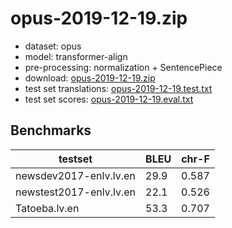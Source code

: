 # opus-2019-12-19.zip

* dataset: opus
* model: transformer-align
* pre-processing: normalization + SentencePiece
* download: [opus-2019-12-19.zip](https://object.pouta.csc.fi/OPUS-MT-models/lv-en/opus-2019-12-19.zip)
* test set translations: [opus-2019-12-19.test.txt](https://object.pouta.csc.fi/OPUS-MT-models/lv-en/opus-2019-12-19.test.txt)
* test set scores: [opus-2019-12-19.eval.txt](https://object.pouta.csc.fi/OPUS-MT-models/lv-en/opus-2019-12-19.eval.txt)

## Benchmarks

| testset               | BLEU  | chr-F |
|-----------------------|-------|-------|
| newsdev2017-enlv.lv.en 	| 29.9 	| 0.587 |
| newstest2017-enlv.lv.en 	| 22.1 	| 0.526 |
| Tatoeba.lv.en 	| 53.3 	| 0.707 |
